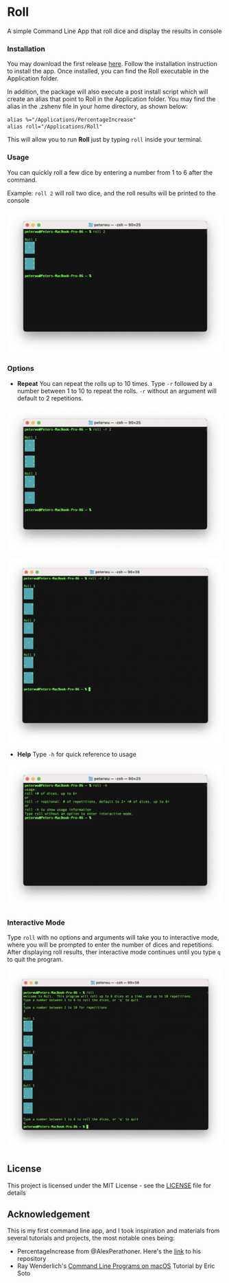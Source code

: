 #  Roll

A simple Command Line App that roll dice and display the results in console

### Installation
You may download the first release [here](https://github.com/PPeter326/Roll/releases/tag/1.0.0).  Follow the installation instruction to install the app.  Once installed, you can find the Roll executable in the Application folder.  

In addition, the package will also execute a post install script which will create an alias that point to Roll in the Application folder.  You may find the alias in the .zshenv file in your home directory, as shown below:
    
```
alias %="/Applications/PercentageIncrease"
alias roll="/Applications/Roll"
```
This will allow you to run **Roll** just by typing ```roll``` inside your terminal.


### Usage

You can quickly roll a few dice by entering a number from 1 to 6 after the command.

Example: ```roll 2``` will roll two dice, and the roll results will be printed to the console

![ExampleImage](Resources/roll2screenshot.png)

### Options

* **Repeat**
You can repeat the rolls up to 10 times.  Type ```-r``` followed by a number between 1 to 10 to repeat the rolls.  ```-r``` without an argument will default to 2 repetitions.  

![ExampleImage](Resources/rollRepeatDefault.png)

![ExampleImage](Resources/rollRepeat3.png)

* **Help**
Type ```-h``` for quick reference to usage

![ExampleImage](Resources/rollhelp.png)

### Interactive Mode
Type ```roll```  with no options and arguments will take you to interactive mode, where you will be prompted to enter the number of dices and repetitions.  After displaying roll results, ther interactive mode continues until you type ```q``` to quit the program. 

![ExampleImage](Resources/rollInteractive.png)

## License

This project is licensed under the MIT License - see the [LICENSE](LICENSE) file for details

## Acknowledgement

This is my first command line app, and I took inspiration and materials from several tutorials and projects, the most notable ones being: 

* PercentageIncrease from @AlexPerathoner.  Here's the [link](https://github.com/AlexPerathoner/PercentageIncrease) to his repository 
* Ray Wenderlich's [Command Line Programs on macOS](https://www.raywenderlich.com/511-command-line-programs-on-macos-tutorial) Tutorial by Eric Soto
